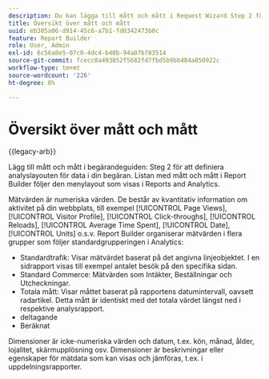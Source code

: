 ```yaml
---
description: Du kan lägga till mått och mått i Request Wizard Step 2 för att definiera Analytics-layouten för data i din begäran. Listan med mått och mått i Report Builder följer den menylayout som visas i Reports and Analytics.
title: Översikt över mått och mått
uuid: eb305a06-d914-45c6-a7b1-fd0342473b0c
feature: Report Builder
role: User, Admin
exl-id: 6c56a8e5-07c0-4dc4-b40b-94a07b783514
source-git-commit: fcecc8a493852f5682fd7fbd5b9bb484a850922c
workflow-type: tm+mt
source-wordcount: '226'
ht-degree: 0%

---
```


# Översikt över mått och mått

{{legacy-arb}}

Lägg till mått och mått i begärandeguiden: Steg 2 för att definiera analyslayouten för data i din begäran. Listan med mått och mått i Report Builder följer den menylayout som visas i Reports and Analytics.

Mätvärden är numeriska värden. De består av kvantitativ information om aktivitet på din webbplats, till exempel [!UICONTROL Page Views], [!UICONTROL Visitor Profile], [!UICONTROL Click-throughs], [!UICONTROL Reloads], [!UICONTROL Average Time Spent], [!UICONTROL Date], [!UICONTROL Units] o.s.v. Report Builder organiserar mätvärden i flera grupper som följer standardgrupperingen i Analytics:

* Standardtrafik: Visar mätvärdet baserat på det angivna linjeobjektet. I en sidrapport visas till exempel antalet besök på den specifika sidan.
* Standard Commerce: Mätvärden som Intäkter, Beställningar och Utcheckningar.
* Totala mått: Visar måttet baserat på rapportens datumintervall, oavsett radartikel. Detta mått är identiskt med det totala värdet längst ned i respektive analysrapport.
* deltagande
* Beräknat

Dimensioner är icke-numeriska värden och datum, t.ex. kön, månad, ålder, lojalitet, skärmupplösning osv. Dimensioner är beskrivningar eller egenskaper för mätdata som kan visas och jämföras, t.ex. i uppdelningsrapporter.
